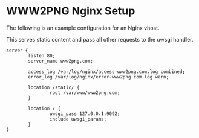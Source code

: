 # WWW2PNG Nginx Setup

The following is an example configuration for an Nginx vhost.

This serves static content and pass all other requests to the uwsgi handler.

```
server {
        listen 80;
        server_name www2png.com;

        access_log /var/log/nginx/access-www2png.com.log combined;
        error_log /var/log/nginx/error-www2png.com.log warn;

        location /static/ {
                root /var/www/www2png.com;
        }

        location / {
                uwsgi_pass 127.0.0.1:9092;
                include uwsgi_params;
        }
}

```